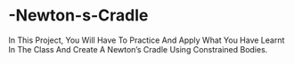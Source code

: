 # -Newton-s-Cradle
In This Project, You Will Have To Practice And Apply What You Have Learnt In The Class And Create A Newton’s Cradle Using Constrained Bodies.
